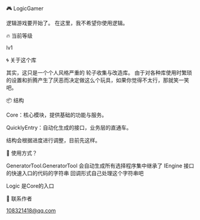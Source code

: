 🎮 LogicGamer

逻辑游戏要开始了。
在这里，我不希望你使用逻辑。

🔥 当前等级

lv1

🌀 关于这个库

其实，这只是一个个人风格严重的 轮子收集与改造库。
由于对各种库使用时繁琐的设置和折腾产生了厌恶而决定做这么个玩具，如果你觉得不太行，那就笑一笑吧。

📦 结构

Core：核心模块，提供基础的功能与服务。

QuicklyEntry：自动化生成的接口，业务层的直通车。

结构会根据进度进行调整，目前先这样。

🧩 使用方式？

GeneratorTool.GeneratorTool 会自动生成所有选择程序集中继承了 IEngine 接口的快速入口的代码的字符串 回调形式自己处理这个字符串吧

Logic 是Core的入口

💬 联系作者

108321418@qq.com
